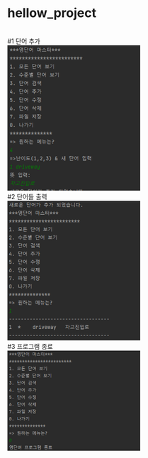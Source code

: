 # hellow_project

<br>
#1 단어 추가 
<br>
<img src = "https://github.com/HZion/hellow_project/blob/master/sceeanshot/%EB%8B%A8%EC%96%B4%EC%B6%94%EA%B0%80.png?raw=true" width = '300'>
<br>
#2 단어들 출력
<br>
<img src = "https://github.com/HZion/hellow_project/blob/master/sceeanshot/%EB%8B%A8%EC%96%B4%EC%B6%9C%EB%A0%A5.png?raw=true" width = '300'>
<br>
#3 프로그램 종료
<br>
<img src = "https://github.com/HZion/hellow_project/blob/master/sceeanshot/%ED%94%84%EB%A1%9C%EA%B7%B8%EB%9E%A8%EC%A2%85%EB%A3%8C.png?raw=true" width = '300'>
